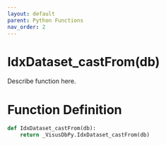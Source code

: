 ```yaml
---
layout: default
parent: Python Functions
nav_order: 2
---
```


# IdxDataset_castFrom(db)

Describe function here.

# Function Definition

```python
def IdxDataset_castFrom(db):
    return _VisusDbPy.IdxDataset_castFrom(db)
```